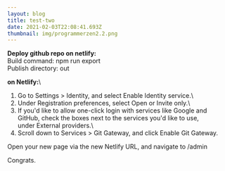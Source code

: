 ```yaml
---
layout: blog
title: test-two
date: 2021-02-03T22:08:41.693Z
thumbnail: img/programmerzen2.2.png
---
```

**Deploy github repo on netlify:**\
Build command: npm run export\
Publish directory: out

**on Netlify:**\
1. Go to Settings > Identity, and select Enable Identity service.\
2. Under Registration preferences, select Open or Invite only.\
3. If you'd like to allow one-click login with services like Google and GitHub, check the boxes next to the services you'd like to use, under External providers.\
4. Scroll down to Services > Git Gateway, and click Enable Git Gateway.

Open your new page via the new Netlify URL, and navigate to /admin

Congrats.